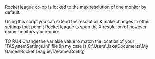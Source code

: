 Rocket league co-op is locked to the max resolution of one monitor by default.

Using this script you can extend the resolution & make changes to other settings that permit Rocket league to span the X resolution of however many monitors you require

TO RUN
Change the variable value to match the location of your 'TASystemSettings.ini' file
(In my case is C:\Users\Jake\Documents\My Games\Rocket League\TAGame\Config)

